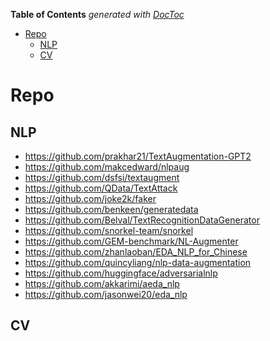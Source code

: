 <!-- START doctoc generated TOC please keep comment here to allow auto update -->
<!-- DON'T EDIT THIS SECTION, INSTEAD RE-RUN doctoc TO UPDATE -->
**Table of Contents**  *generated with [DocToc](https://github.com/thlorenz/doctoc)*

- [Repo](#repo)
  - [NLP](#nlp)
  - [CV](#cv)

<!-- END doctoc generated TOC please keep comment here to allow auto update -->



# Repo
## NLP
- https://github.com/prakhar21/TextAugmentation-GPT2
- https://github.com/makcedward/nlpaug 
- https://github.com/dsfsi/textaugment 
- https://github.com/QData/TextAttack 
- https://github.com/joke2k/faker 
- https://github.com/benkeen/generatedata 
- https://github.com/Belval/TextRecognitionDataGenerator 
- https://github.com/snorkel-team/snorkel 
- https://github.com/GEM-benchmark/NL-Augmenter
- https://github.com/zhanlaoban/EDA_NLP_for_Chinese
- https://github.com/quincyliang/nlp-data-augmentation
- https://github.com/huggingface/adversarialnlp
- https://github.com/akkarimi/aeda_nlp
- https://github.com/jasonwei20/eda_nlp

## CV



